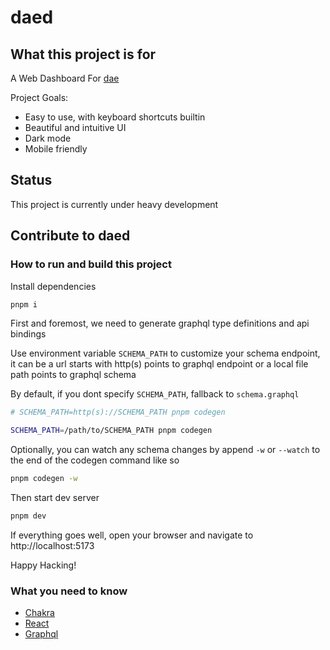 # daed

## What this project is for

A Web Dashboard For [dae](https://github.com/v2raya/dae)

Project Goals:

- Easy to use, with keyboard shortcuts builtin
- Beautiful and intuitive UI
- Dark mode
- Mobile friendly

## Status

This project is currently under heavy development

## Contribute to daed

### How to run and build this project

Install dependencies

```sh
pnpm i
```

First and foremost, we need to generate graphql type definitions and api bindings

Use environment variable `SCHEMA_PATH` to customize your schema endpoint, it can be a url starts with http(s) points to graphql endpoint or a local file path points to graphql schema

By default, if you dont specify `SCHEMA_PATH`, fallback to `schema.graphql`

```sh
# SCHEMA_PATH=http(s)://SCHEMA_PATH pnpm codegen

SCHEMA_PATH=/path/to/SCHEMA_PATH pnpm codegen
```

Optionally, you can watch any schema changes by append `-w` or `--watch` to the end of the codegen command like so

```sh
pnpm codegen -w
```

Then start dev server

```sh
pnpm dev
```

If everything goes well, open your browser and navigate to http://localhost:5173

Happy Hacking!

### What you need to know

- [Chakra](https://chakra-ui.com)
- [React](https://reactjs.org)
- [Graphql](https://graphql.org)
